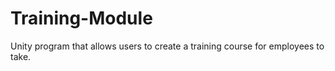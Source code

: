 # Training-Module
Unity program that allows users to create a training course for employees to take. 
